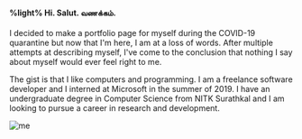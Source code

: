 #### %light% Hi. Salut. வணக்கம்.
I decided to make a portfolio page for myself during the COVID-19 quarantine but now that I'm here, I am at a loss of words. After multiple attempts at describing myself, I've come to the conclusion that nothing I say about myself would ever feel right to me.

The gist is that I like computers and programming. I am a freelance software developer and I interned at Microsoft in the summer of 2019.  I have an undergraduate degree in Computer Science from NITK Surathkal and I am looking to pursue a career in research and development.

<div class="medium-spacer"> </div>

![me](assets/images/me.webp)